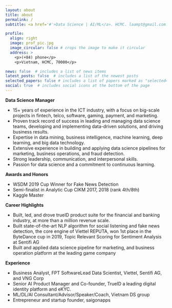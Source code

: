 ```yaml
---
layout: about
title: about
permalink: /
subtitle: <a href='#'>Data Science | AI/ML</a>. HCMC. laampt@gmail.com.

profile:
  align: right
  image: prof_pic.jpg
  image_circular: false # crops the image to make it circular
  address: >
    <p>(+84) phone</p>
    <p>Vietnam, HCMC, 70000</p>

news: false  # includes a list of news items
latest_posts: false  # includes a list of the newest posts
selected_papers: false # includes a list of papers marked as "selected={true}"
social: true  # includes social icons at the bottom of the page
---
```

**Data Science Manager**
* 15+ years of experience in the ICT industry, with a focus on big-scale projects in fintech, telco, software, gaming, payment, and marketing.
* Proven track record of success in leading and managing data science teams, developing and implementing data-driven solutions, and driving business results.
* Expertise in data mining, business intelligence, machine learning, deep learning, and big data technology.
* Extensive experience in building and applying data science pipelines for marketing, business operations, and fraud detection.
* Strong leadership, communication, and interpersonal skills.
* Passion for data science and a commitment to continuous learning.

**Awards and Honors**
* WSDM 2019 Cup Winner for Fake News Detection
* Semi-finalist in Analytic Cup CIKM 2017, 2018 (rank 4th/8th)
* Kaggle Master

**Career Highlights**
* Built, led, and drove trueID product suite for the financial and banking industry, at more than a million revenue scale.
* Built state-of-the-art NLP algorithm for social listening and fake news detection, the core engine of Viettel REPUTA, won 1st place in the ByteDance cup in 2019, Topic Relevant Scoring for Sentiment Analysis at Sentifi AG
* Built and applied data science pipeline for marketing, and business operation platform at the leading game company

**Experience**
* Business Analyst, FPT SoftwareLead Data Scientist, Viettel, Sentifi AG, and VNG Corp
* Senior AI Product Manager and Co-founder, TrueID a leading digital identity platform and eKYC.
* ML/DL/AI Consultant/Advisor/Speaker/Coach, Vietnam DS group
* Entrepreneur and startup founder, saigonapps
